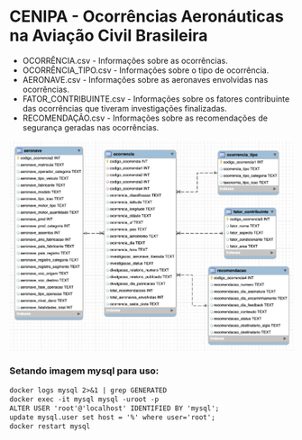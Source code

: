 # CENIPA - Ocorrências Aeronáuticas na Aviação Civil Brasileira

- OCORRÊNCIA.csv - Informações sobre as ocorrências.
- OCORRÊNCIA_TIPO.csv - Informações sobre o tipo de ocorrência.
- AERONAVE.csv - Informações sobre as aeronaves envolvidas nas ocorrências.
- FATOR_CONTRIBUINTE.csv - Informações sobre os fatores contribuinte das ocorrências que tiveram investigações finalizadas.
- RECOMENDAÇÃO.csv - Informações sobre as recomendações de segurança geradas nas ocorrências.

<img title="a title" alt="Alt text" src="/MER.png">

### Setando imagem mysql para uso:

```docker run -p 3306:3306 --name=mysql -d mysql/mysql-server:8.0.21
docker logs mysql 2>&1 | grep GENERATED
docker exec -it mysql mysql -uroot -p
ALTER USER 'root'@'localhost' IDENTIFIED BY 'mysql';
update mysql.user set host = '%' where user='root';
docker restart mysql

